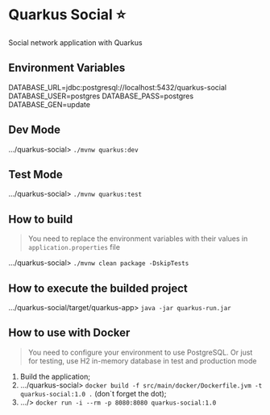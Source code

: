 # Quarkus Social ⭐

Social network application with Quarkus

## Environment Variables

DATABASE_URL=jdbc:postgresql://localhost:5432/quarkus-social
DATABASE_USER=postgres
DATABASE_PASS=postgres
DATABASE_GEN=update

## Dev Mode

.../quarkus-social> `./mvnw quarkus:dev`

## Test Mode

.../quarkus-social> `./mvnw quarkus:test`

## How to build

> You need to replace the environment variables with their values in `application.properties` file

.../quarkus-social> `./mvnw clean package -DskipTests`

## How to execute the builded project

.../quarkus-social/target/quarkus-app> `java -jar quarkus-run.jar`

## How to use with Docker

> You need to configure your environment to use PostgreSQL. Or just for testing, use H2 in-memory database in test and production mode

1. Build the application;
2. .../quarkus-social> `docker build -f src/main/docker/Dockerfile.jvm -t quarkus-social:1.0 .` (don`t forget the dot);
3. .../> `docker run -i --rm -p 8080:8080 quarkus-social:1.0`
